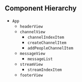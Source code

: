 ## Component Hierarchy

* `App`
  * `headerView`
  * `channelView`
    * `channelIndexItem`
    * `createChannelItem`
    * `addPeopleChannelItem`
  * `messageView`
    * `messageList`
  * `streamView`
    * `streamIndexItem`
  * `footerView`
